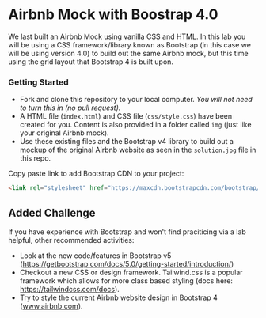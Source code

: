 # Airbnb Mock with Boostrap 4.0

We last built an Airbnb Mock using vanilla CSS and HTML. In this lab you will be using a CSS framework/library known as Bootstrap (in this case we will be using version 4.0) to build out the same Airbnb mock, but this time using the grid layout that Bootstrap 4 is built upon. 


### Getting Started
* Fork and clone this repository to your local computer. *You will not need to turn this in (no pull request).*
* A HTML file (`index.html`) and CSS file (`css/style.css`) have been created for you. Content is also provided in a folder called `img` (just like your original Airbnb mock). 
* Use these existing files and the Bootstrap v4 library to build out a mockup of the original Airbnb website as seen in the `solution.jpg` file in this repo.

Copy paste link to add Bootstrap CDN to your project:
```html
<link rel="stylesheet" href="https://maxcdn.bootstrapcdn.com/bootstrap/4.0.0/css/bootstrap.min.css" integrity="sha384-Gn5384xqQ1aoWXA+058RXPxPg6fy4IWvTNh0E263XmFcJlSAwiGgFAW/dAiS6JXm" crossorigin="anonymous">
```

## Added Challenge
If you have experience with Bootstrap and won't find praciticing via a lab helpful, other recommended activities:
  - Look at the new code/features in Bootstrap v5 (https://getbootstrap.com/docs/5.0/getting-started/introduction/)
  - Checkout a new CSS or design framework. Tailwind.css is a popular framework which allows for more class based styling (docs here: https://tailwindcss.com/docs). 
  - Try to style the current Airbnb website design in Bootstrap 4 (www.airbnb.com).
